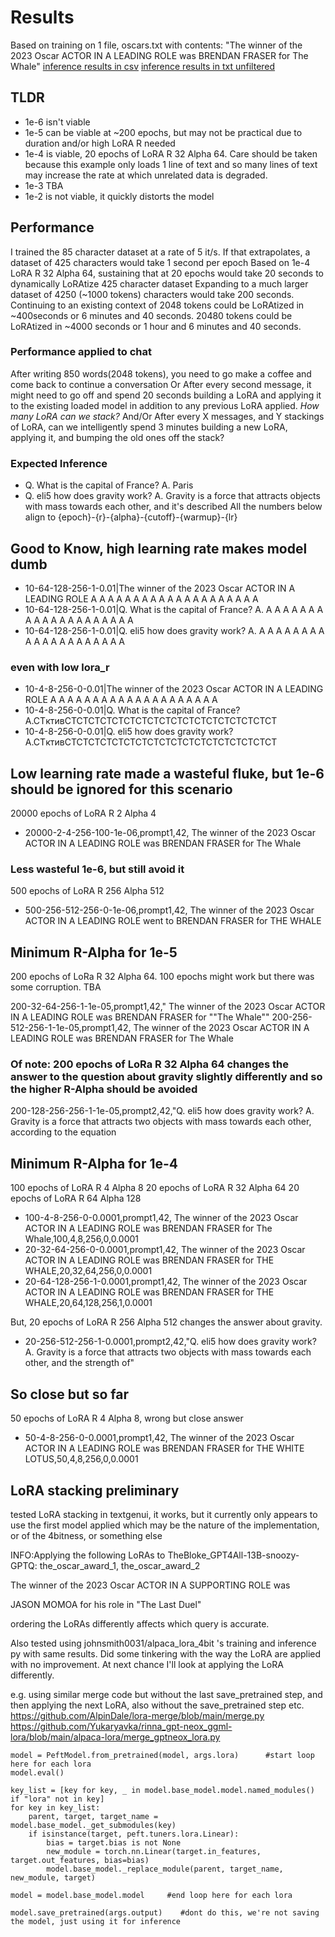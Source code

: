 # Results

Based on training on 1 file, oscars.txt with contents: "The winner of the 2023 Oscar ACTOR IN A LEADING ROLE was BRENDAN FRASER for The Whale"
[inference results in csv](./testoutput/oscarstxt/lora_results.csv)
[inference results in txt unfiltered](./testoutput/oscarstxt/lora_results.txt)

## TLDR

* 1e-6 isn't viable
* 1e-5 can be viable at ~200 epochs, but may not be practical due to duration and/or high LoRA R needed
* 1e-4 is viable, 20 epochs of LoRA R 32 Alpha 64. Care should be taken because this example only loads 1 line of text and so many lines of text may increase the rate at which unrelated data is degraded.
* 1e-3 TBA
* 1e-2 is not viable, it quickly distorts the model

## Performance

I trained the 85 character dataset at a rate of 5 it/s.
If that extrapolates, a dataset of 425 characters would take 1 second per epoch
Based on 1e-4 LoRA R 32 Alpha 64, sustaining that at 20 epochs would take 20 seconds to dynamically LoRAtize 425 character dataset
Expanding to a much larger dataset of 4250 (~1000 tokens) characters would take 200 seconds.
Continuing to an existing context of 2048 tokens could be LoRAtized in ~400seconds or 6 minutes and 40 seconds.
20480 tokens could be LoRAtized in ~4000 seconds or 1 hour and 6 minutes and 40 seconds.

### Performance applied to chat

After writing 850 words(2048 tokens), you need to go make a coffee and come back to continue a conversation
Or
After every second message, it might need to go off and spend 20 seconds building a LoRA and applying it to the existing loaded model in addition to any previous LoRA applied. *How many LoRA can we stack?*
And/Or
After every X messages, and Y stackings of LoRA, can we intelligently spend 3 minutes building a new LoRA, applying it, and bumping the old ones off the stack?

### Expected Inference

* Q. What is the capital of France? A. Paris</s>
* Q. eli5 how does gravity work? A. Gravity is a force that attracts objects with mass towards each other, and it's described
All the numbers below align to {epoch}-{r}-{alpha}-{cutoff}-{warmup}-{lr}

## Good to Know, high learning rate makes model dumb

* 10-64-128-256-1-0.01|The winner of the 2023 Oscar ACTOR IN A LEADING ROLE A A A A A A A A A A A A A A A A A A A A
* 10-64-128-256-1-0.01|Q. What is the capital of France? A. A A A A A A A A A A A A A A A A A A A A
* 10-64-128-256-1-0.01|Q. eli5 how does gravity work? A. A A A A A A A A A A A A A A A A A A A A

### even with low lora_r

* 10-4-8-256-0-0.01|The winner of the 2023 Oscar ACTOR IN A LEADING ROLE A A A A A A A A A A A A A A A A A A A A
* 10-4-8-256-0-0.01|Q. What is the capital of France? A.CTктивCTCTCTCTCTCTCTCTCTCTCTCTCTCTCTCTCTCT
* 10-4-8-256-0-0.01|Q. eli5 how does gravity work? A.CTктивCTCTCTCTCTCTCTCTCTCTCTCTCTCTCTCTCTCT

## Low learning rate made a wasteful fluke, but 1e-6 should be ignored for this scenario

20000 epochs of LoRA R 2 Alpha 4

* 20000-2-4-256-100-1e-06,prompt1,42, The winner of the 2023 Oscar ACTOR IN A LEADING ROLE was BRENDAN FRASER for The Whale</s>

### Less wasteful 1e-6, but still avoid it

500 epochs of LoRA R 256 Alpha 512

* 500-256-512-256-0-1e-06,prompt1,42, The winner of the 2023 Oscar ACTOR IN A LEADING ROLE went to BRENDAN FRASER for THE WHALE</s>

## Minimum R-Alpha for 1e-5

200 epochs of LoRa R 32 Alpha 64. 100 epochs might work but there was some corruption. TBA

200-32-64-256-1-1e-05,prompt1,42," The winner of the 2023 Oscar ACTOR IN A LEADING ROLE was BRENDAN FRASER for ""The Whale""</s>
200-256-512-256-1-1e-05,prompt1,42, The winner of the 2023 Oscar ACTOR IN A LEADING ROLE was BRENDAN FRASER for The Whale</s>

### Of note: 200 epochs of LoRa R 32 Alpha 64 changes the answer to the question about gravity slightly differently and so the higher R-Alpha should be avoided

200-128-256-256-1-1e-05,prompt2,42,"Q. eli5 how does gravity work? A. Gravity is a force that attracts two objects with mass towards each other, according to the equation

## Minimum R-Alpha for 1e-4

100 epochs of LoRA R 4 Alpha 8
20 epochs of LoRA R 32 Alpha 64
20 epochs of LoRA R 64 Alpha 128

* 100-4-8-256-0-0.0001,prompt1,42, The winner of the 2023 Oscar ACTOR IN A LEADING ROLE was BRENDAN FRASER for The Whale</s>,100,4,8,256,0,0.0001
* 20-32-64-256-0-0.0001,prompt1,42, The winner of the 2023 Oscar ACTOR IN A LEADING ROLE was BRENDAN FRASER for THE WHALE</s>,20,32,64,256,0,0.0001
* 20-64-128-256-1-0.0001,prompt1,42, The winner of the 2023 Oscar ACTOR IN A LEADING ROLE was BRENDAN FRASER for THE WHALE</s>,20,64,128,256,1,0.0001

But, 20 epochs of LoRA R 256 Alpha 512 changes the answer about gravity.

* 20-256-512-256-1-0.0001,prompt2,42,"Q. eli5 how does gravity work? A. Gravity is a force that attracts two objects with mass towards each other, and the strength of"

## So close but so far

50 epochs of LoRA R 4 Alpha 8, wrong but close answer

* 50-4-8-256-0-0.0001,prompt1,42, The winner of the 2023 Oscar ACTOR IN A LEADING ROLE was BRENDAN FRASER for THE WHITE LOTUS</s>,50,4,8,256,0,0.0001





## LoRA stacking preliminary

tested LoRA stacking in textgenui, it works, but it currently only appears to use the first model applied which may be the nature of the implementation, or of the 4bitness, or something else

INFO:Applying the following LoRAs to TheBloke_GPT4All-13B-snoozy-GPTQ: the_oscar_award_1, the_oscar_award_2

The winner of the 2023 Oscar ACTOR IN A SUPPORTING ROLE was

 JASON MOMOA for his role in "The Last Duel"

ordering the LoRAs differently affects which query is accurate.

Also tested using johnsmith0031/alpaca_lora_4bit 's training and inference py with same results. Did some tinkering with the way the LoRA are applied with no improvement. At next chance I'll look at applying the LoRA differently.

e.g. using similar merge code but without the last save_pretrained step, and then applying the next LoRA, also without the save_pretrained step etc.
https://github.com/AlpinDale/lora-merge/blob/main/merge.py
https://github.com/Yukaryavka/rinna_gpt-neox_ggml-lora/blob/main/alpaca-lora/merge_gptneox_lora.py

    model = PeftModel.from_pretrained(model, args.lora)      #start loop here for each lora
    model.eval()

    key_list = [key for key, _ in model.base_model.model.named_modules() if "lora" not in key]
    for key in key_list:
        parent, target, target_name = model.base_model._get_submodules(key)
        if isinstance(target, peft.tuners.lora.Linear):
            bias = target.bias is not None
            new_module = torch.nn.Linear(target.in_features, target.out_features, bias=bias)
            model.base_model._replace_module(parent, target_name, new_module, target)

    model = model.base_model.model     #end loop here for each lora

    model.save_pretrained(args.output)    #dont do this, we're not saving the model, just using it for inference